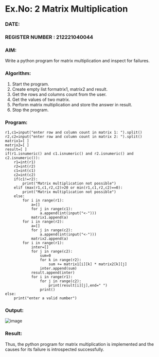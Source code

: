 # Ex.No: 2   Matrix Multiplication 

### DATE:                                                                            
### REGISTER NUMBER : 212221040044

### AIM: 
Write a python program for matrix multiplication and inspect for failures.
 
### Algorithm:
1. Start the program.
2. Create empty list formatrix1, matrix2 and result.
3. Get the rows and columns count from the user.
4. Get the values of two matrix.
5. Perform matrix multiplication and store the answer in result.
6. Stop the program.

### Program:
~~~
r1,c1=input("enter row and column count in matrix 1: ").split()
r2,c2=input("enter row and column count in matrix 2: ").split()
matrix1=[ ]
matrix2=[ ]
result=[ ]
if(r1.isnumeric() and c1.isnumeric() and r2.isnumeric() and c2.isnumeric()):
    r1=int(r1)
    r2=int(r2)
    c1=int(c1)
    c2=int(c2)
    if(c1!=r2):
        print("Matrix multiplication not possible")
    elif (max(r1,c1,r2,c2)>20 or min(r1,c1,r2,c2)==0):
        print("Matrix multiplication not possible")
    else:
        for i in range(r1):
            a=[]
            for j in range(c1):
                a.append(int(input("<-"))) 
            matrix1.append(a)
        for i in range(r2): 
            a=[]
            for j in range(c2):
                a.append(int(input("<-")))
            matrix2.append(a)
        for i in range(r1):
            inter=[]
            for j in range(c2):
                sum=0
                for k in range(r2): 
                    sum += matrix1[i][k] * matrix2[k][j]
                inter.append(sum)
            result.append(inter)
            for i in range(r1):
                for j in range(c2):
                    print(result[i][j],end=" ")
                print()
else:
    print("enter a valid number") 
~~~

### Output:

![image](https://github.com/user-attachments/assets/69aec410-8ca7-4082-9aab-659a023809a7)


### Result:
Thus, the python program for matrix multiplication is implemented and the causes for its failure is introspected successfully.

